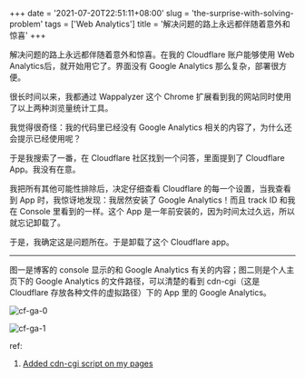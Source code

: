 +++
date = '2021-07-20T22:51:11+08:00'
slug = 'the-surprise-with-solving-problem'
tags = ['Web Analytics']
title = '解决问题的路上永远都伴随着意外和惊喜'
+++

解决问题的路上永远都伴随着意外和惊喜。在我的 Cloudflare 账户能够使用 Web Analytics后，就开始用它了。界面没有 Google Analytics 那么复杂，部署很方便。

很长时间以来，我都通过 Wappalyzer 这个 Chrome 扩展看到我的网站同时使用了以上两种浏览量统计工具。

我觉得很奇怪：我的代码里已经没有 Google Analytics 相关的内容了，为什么还会提示已经使用呢？

于是我搜索了一番，在 Cloudflare 社区找到一个问答，里面提到了 Cloudflare App。我没有在意。

我把所有其他可能性排除后，决定仔细查看 Cloudflare 的每一个设置，当我查看到 App 时，我惊讶地发现：我居然安装了 Google Analytics！而且 track ID 和我在 Console 里看到的一样。这个 App 是一年前安装的，因为时间太过久远，所以就忘记卸载了。

于是，我确定这是问题所在。于是卸载了这个 Cloudflare app。

---

图一是博客的 console 显示的和 Google Analytics 有关的内容；图二则是个人主页下的 Google Analytics 的文件路径，可以清楚的看到 cdn-cgi（这是 Cloudflare 存放各种文件的虚拟路径）下的 App 里的 Google Analytics。

![cf-ga-0](https://cdn.jsdelivr.net/gh/tianheg/static@main/img/cf-ga-0.png)

![cf-ga-1](https://cdn.jsdelivr.net/gh/tianheg/static@main/img/cf-ga-1.png)

ref:

1. [Added cdn-cgi script on my pages](https://community.cloudflare.com/t/added-cdn-cgi-script-on-my-pages/3342)
